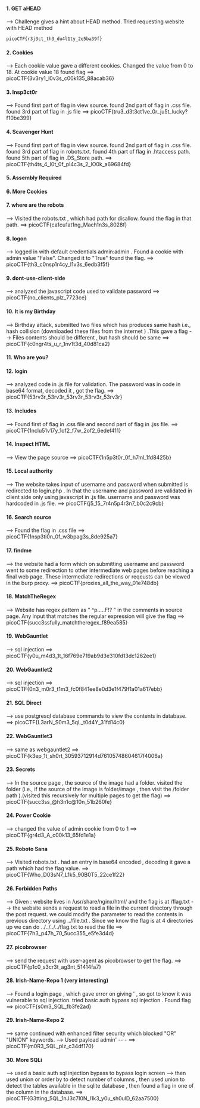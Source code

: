 #### 1. GET aHEAD
--> Challenge gives a hint about HEAD method. Tried requesting website with HEAD method
```bash
picoCTF{r3j3ct_th3_du4l1ty_2e5ba39f}
``` 

#### 2. Cookies
--> Each cookie value gave a different cookies. Changed the value from 0 to 18. At cookie value 18 found flag
==> picoCTF{3v3ry1_l0v3s_c00k135_88acab36}

#### 3. Insp3ct0r
--> Found first part of flag in view source. found 2nd part of flag in .css file. found 3rd part of flag in .js file
==> picoCTF{tru3_d3t3ct1ve_0r_ju5t_lucky?f10be399}

#### 4. Scavenger Hunt
--> Found first part of flag in view source. found 2nd part of flag in .css file. found 3rd part of flag in robots.txt. found 4th part of flag in .htaccess path. found 5th part of flag in .DS_Store path.
==> picoCTF{th4ts_4_l0t_0f_pl4c3s_2_lO0k_a69684fd}

#### 5. Assembly Required 

#### 6. More Cookies

#### 7. where are the robots
--> Visited the robots.txt , which had path for disallow. found the flag in that path.
==> picoCTF{ca1cu1at1ng_Mach1n3s_8028f}

#### 8. logon
--> logged in with default credentials admin:admin . Found a cookie with admin value "False". Changed it to "True" found the flag.
==> picoCTF{th3_c0nsp1r4cy_l1v3s_6edb3f5f}

#### 9. dont-use-client-side
--> analyzed the javascript code used to validate password
==> picoCTF{no_clients_plz_7723ce}

#### 10. It is my Birthday
--> Birthday attack, submitted two files which has produces same hash i.e., hash collision (downloaded these files from the internet ) .This gave a flag
--> Files contents should be different , but hash should be same
==> picoCTF{c0ngr4ts_u_r_1nv1t3d_40d81ca2}

#### 11. Who are you?

#### 12. login
--> analyzed code in .js file for validation. The password was in code in base64 format, decoded it , got the flag.
==> picoCTF{53rv3r_53rv3r_53rv3r_53rv3r_53rv3r}

#### 13. Includes
--> Found first of flag in .css file and second part of flag in .jss file.
==> picoCTF{1nclu51v17y_1of2_f7w_2of2_6edef411}

#### 14. Inspect HTML
--> View the page source
==> picoCTF{1n5p3t0r_0f_h7ml_1fd8425b}

#### 15. Local authority
--> The website takes input of username and password when submitted is redirected to login.php . In that the username and password are validated in client side only using javascript in .js file. username and password was hardcoded in .js file.
==> picoCTF{j5_15_7r4n5p4r3n7_b0c2c9cb}

#### 16. Search source
--> Found the flag in .css file
==> picoCTF{1nsp3ti0n_0f_w3bpag3s_8de925a7}

#### 17. findme
--> the website had a form which on submitting username and password went to some redirection to other intermediate web pages before reaching a final web page. These intermediate redirections or reqeusts can be viewed in the burp proxy.
==> picoCTF{proxies_all_the_way_01e748db}

#### 18. MatchTheRegex
--> Website has regex pattern as " ^p.....F!? " in the comments in source page. Any input that matches the regular expression will give the flag
==> picoCTF{succ3ssfully_matchtheregex_f89ea585}

#### 19. WebGauntlet
--> sql injection
==> picoCTF{y0u_m4d3_1t_16f769e719ab9d3e310fd13dc1262ee1}

#### 20. WebGauntlet2
--> sql injection
==> picoCTF{0n3_m0r3_t1m3_fc0f841ee8e0d3e1f479f1a01a617ebb}

#### 21. SQL Direct
--> use postgresql database commands to view the contents in database.
==> picoCTF{L3arN_S0m3_5qL_t0d4Y_31fd14c0}

#### 22. WebGauntlet3
--> same as webgauntlet2
==> picoCTF{k3ep_1t_sh0rt_30593712914d76105748604617f4006a}

#### 23. Secrets
--> In the source page , the source of the image had a folder. visited the folder (i.e., if the source of the image is folder/image , then visit the /folder path ).(visited this recursively for multiple pages to get the flag)
==> picoCTF{succ3ss_@h3n1c@10n_51b260fe}

#### 24. Power Cookie
--> changed the value of admin cookie from 0 to 1
==> picoCTF{gr4d3_A_c00k13_65fd1e1a}

#### 25. Roboto Sana
--> Visited robots.txt . had an entry in base64 encoded , decoding it gave a path which had the flag value.
==> picoCTF{Who_D03sN7_L1k5_90B0T5_22ce1f22}

#### 26. Forbidden Paths
--> Given : website lives in /usr/share/nginx/html/ and the flag is at /flag.txt
--> the website sends a request to read a file in the current directory through the post request. we could modify the parameter to read the contents in previous directory using ../file.txt . Since we know the flag is at 4 directories up we can do ../../../../flag.txt to read the file
==> picoCTF{7h3_p47h_70_5ucc355_e5fe3d4d}

#### 27. picobrowser
--> send the request with user-agent as picobrowser to get the flag.
==> picoCTF{p1c0_s3cr3t_ag3nt_51414fa7}

#### 28. Irish-Name-Repo 1   (very interesting)
--> Found a login page , which gave error on giving ' , so got to know it was vulnerable to sql injection. tried basic auth bypass sql injection . Found flag
==> picoCTF{s0m3_SQL_fb3fe2ad}

#### 29. Irish-Name-Repo 2
--> same continued with enhanced filter security which blocked "OR" "UNION" keywords.
--> Used payload    admin' -- -
==> picoCTF{m0R3_SQL_plz_c34df170}

#### 30. More SQLi
--> used a basic auth sql injection bypass to bypass login screen 
--> then used union or order by to detect number of columns , then used union to detect the tables available in the sqlite database , then found a flag in one of the column in the database.
==> picoCTF{G3tting_5QL_1nJ3c7I0N_l1k3_y0u_sh0ulD_62aa7500}
